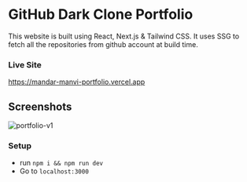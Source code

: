 # GitHub Dark Clone Portfolio

This website is built using React, Next.js & Tailwind CSS. It uses SSG to fetch all the repositories from github account at build time.

### Live Site

https://mandar-manvi-portfolio.vercel.app

## Screenshots

![portfolio-v1](https://user-images.githubusercontent.com/71595764/139578464-79babb10-a775-41dc-bb91-16b071fb2104.png)


### Setup

- run `npm i && npm run dev`
- Go to `localhost:3000`
